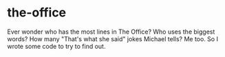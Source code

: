 # the-office

Ever wonder who has the most lines in The Office? Who uses the biggest words? How many "That's what she said" jokes Michael tells? Me too. So I wrote some code to try to find out.
